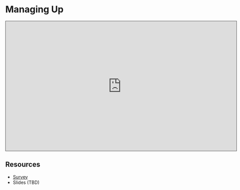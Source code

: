 # Managing Up

<iframe src="https://adaacademy.hosted.panopto.com/Panopto/Pages/Embed.aspx?id=1f61c773-9cea-4e5c-8c56-acf0000577aa&autoplay=false&offerviewer=true&showtitle=true&showbrand=false&start=0&interactivity=all" height="405" width="720" style="border: 1px solid #464646;" allowfullscreen allow="autoplay"></iframe>

## Resources
- [Survey](https://docs.google.com/forms/d/e/1FAIpQLScsEpNkuopgMhG77ok1ovH5ArjjvP0-tlFxeQj7yrJT2fniRA/viewform?usp=sf_link)
- Slides (TBD)
